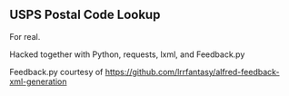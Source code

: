 USPS Postal Code Lookup
-----------------------
For real.

Hacked together with Python, requests, lxml, and Feedback.py

Feedback.py courtesy of https://github.com/lrrfantasy/alfred-feedback-xml-generation
